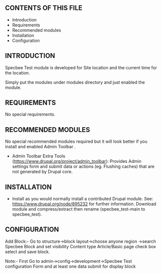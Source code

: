 CONTENTS OF THIS FILE
---------------------

 * Introduction
 * Requirements
 * Recommended modules
 * Installation
 * Configuration


INTRODUCTION
------------

Specbee Test module is developed for Site location and the current time for the location.

Simply put the modules under modules directory and just enabled the module.

REQUIREMENTS
------------

No special requirements.


RECOMMENDED MODULES
-------------------

No special recommended modules required but it will look better if you install and enabled Admin Toolbar . 
* Admin Toolbar Extra Tools (https://www.drupal.org/project/admin_toolbar):
   Provides Admin settings form and submit data or actions (eg. Flushing caches)
   that are not generated by Drupal core.


INSTALLATION
------------

 * Install as you would normally install a contributed Drupal module.
   See: https://www.drupal.org/node/895232 for further information.
   Download module and compress/extract then rename (specbee_test-main to specbee_test).


CONFIGURATION
-------------

Add Block:- Go to structure->block layout->choose anyone region ->search Specbee Block and set visibility
 Content type Article/Basic page check box select and save block.

Note:- First Go to admin->config->development->Specbee Test configuration Form and at least one data submit for display block


